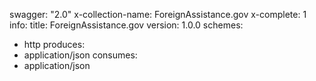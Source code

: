 swagger: "2.0"
x-collection-name: ForeignAssistance.gov
x-complete: 1
info:
  title: ForeignAssistance.gov
  version: 1.0.0
schemes:
- http
produces:
- application/json
consumes:
- application/json